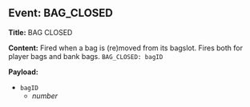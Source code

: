 ## Event: BAG_CLOSED

**Title:** BAG CLOSED

**Content:**
Fired when a bag is (re)moved from its bagslot. Fires both for player bags and bank bags.
`BAG_CLOSED: bagID`

**Payload:**
- `bagID`
  - *number*